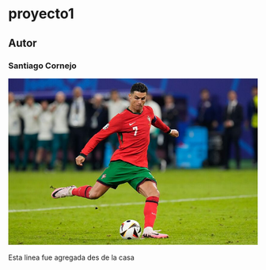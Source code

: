 # proyecto1

## Autor
### Santiago Cornejo

![Cristiano](imagenes/cr7.jpg)

Esta linea fue agregada des de la casa